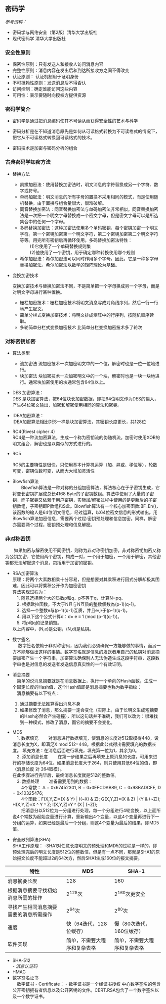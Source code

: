 
## 密码学


*参考资料：*
 - 密码学与网络安全（第2版）清华大学出版社
 - 现代密码学  清华大学出版社
### 安全性原则
   - 保密性原则：只有发送人和接收人访问消息内容
   - 完整性原则：消息内容在发出后和到达所接收方之间不得改变
   - 认证原则： 认证机制用于证明身份
   - 不可抵赖性原则：发送消息后不得否认
   - 访问控制：确定谁能访问这些内容
   - 可用性：表示要随时向授权方提供资源

### **密码学简介**
    

 - 密码学是通过把消息编码使其不可读从而获得安全性的艺术与科学

 - 密码分析是在不知道消息原先是如何从可读格式转换为不可读格式的情况下，把它从不可读格式转换回可读格式的技术。

 - 密码技术是加密与密码分析的组合

### **古典密码学加密方法**

 - 替换方法
     - 凯撒加密法：使用替换加密法时，明文消息的字符替换成另一个字符、数字或符号。
     - 单码加密法：明文消息的所有字母的置换不采用相同的模式，而是使用随机替换，由于置换与组合量很大，很难破解。
     - 同音替换加密法：同音替换加密法与单码加密法非常相似。同音替换加密法是一次把一个明文字母替换成一个密文字母，但是密文字母可以是所选集合中的任何一个字母。
     - 多码替换加密法：这种加密法使用多个单码密钥，每个密钥加密一个明文字符。第一个密钥加密第一个明文字符，第二个密钥加密第二个明文字符等等。用完所有密钥后再循环使用。多码替换加密法特性：<br>
     		&ensp;&ensp;&ensp;&ensp; (1)它使用了一个单码替换规则集<br>
		&ensp;&ensp;&ensp;&ensp; (2)他使用了一个密钥，用于确定哪种转换使用哪个规则
     - 希尔加密法：希尔加密法可以同时作用多个字母。因此，它是一种多字母替换加密法。希尔加密法以数学的矩阵理论为基础。

 - 变换加密技术

      变换加密技术与替换加密法不同，不是简单把一个字母换成另一个字母，而是对明文字母进行某种置换。<br>
      - 栅栏加密技术：栅栏加密技术将明文消息写成对角线序列，然后一行一行地产生密文。
      - 简单分栏式变换加密技术：将明文排成矩阵中的行序列，按随机顺序读取。
      - 多轮简单分栏式变换加密技术 比简单分栏变换加密技术多了轮次

### **对称密钥加密**  
 - 算法类型
 	- 流加密法
	流加密技术一次加密明文中的一个位，解密时也是一位一位地进行。
	- 块加密法
	块加密技术一次加密明文中的一个块，解密时也是一块一块地进行。通常块加密使用的块通常包含64位以上。
  
 - DES 加密算法：<br>
 	DES 是块加密算法，按64位块长加密数据，即把64位明文作为DES的输入，产生64位密文输出，加密和解密使用相同的算法和密钥。

 - IDEA加密算法：<br> 
 	IDEA加密算法相比DES一样是块加密算法，其密钥长度更长，共128位
 
 - RC4(Rivest cipher 4) <br>
 	RC4是一种流加密算法，生成一个称为密钥流的伪随机流。加密时使用XOR的明文组合，解密也是以类似的方式进行的。

 - RC5<br>  	
 	RC5的主要特性是很快，只使用基本计算机运算（加、异或、移位等），轮数可变，密钥位数可变，从而大大增加灵活性
 
 - Blowfish算法<br>
&ensp;&ensp;&ensp;&ensp;Blowfish算法是一种对称的分组加密算法，算法核心在于子密钥生成，它将变长密钥扩展成总长4168 Byte的子密钥数组。算法中使用了大量的子密钥，而子密钥又依赖于用户密钥，实际加/解密过程中使用的是更新后的子密钥数组，子密钥即P数组和S盒。Blowfish算法有一个核心加密函数:BF_En()，该函数的输人是64位明文信息，经过运算，以64位密文信息的形式输出。用Blowfish算法加密信息，需要两个过程:密钥预处理和信息加密。同样，解密亦需要两个过程，密钥预处理和信息解密。

### 非对称密钥

   &ensp;&ensp;&ensp;&ensp;如果加密与解密使用不同密钥，则称为非对称密钥加密。非对称密钥加密又称为公钥加密，它使用两个密钥，构成一对，一个用于加密，一个用于解密，其他密钥都无法解密这个消息，包括用于加密的密钥。
   - RSA加密算法<br>
     原理：将两个大素数相乘十分容易，但是想要对其乘积进行因式分解却极其困难，因此可以将乘积公开作为加密密钥<br>
     算法实现过程为：<br>
        &ensp;&ensp;1. 随意选择两个大的质数p和q，p不等于q，计算N=pq。<br>
        &ensp;&ensp;2. 根据欧拉函数，不大于N且与N互质的整数個数為(p-1)(q-1)。<br>
        &ensp;&ensp;3. 选择一个整数e与(p-1)(q-1)互质，并且e小于(p-1)(q-1)。<br>
        &ensp;&ensp;4. 用以下这个公式计算d：d× e ≡ 1 (mod (p-1)(q-1))。<br>
        &ensp;&ensp;5. 将p和q的记录销毁。<br>
        以上内容中，(N,e)是公钥，(N,d)是私钥。

   - 数字签名<br>
   	&ensp;&ensp; 数字签名依赖于非对称密码，因为我们必须确保一方能够做的事情，而另一方不能够做出这样的事情。数字签名就是信息的发送者用自己的私钥对消息摘要加密产生一个字符串，加密算法确保别人无法伪造生成这段字符串，这段数字串也是对信息的发送者发送信息真实性的一个有效证明。
   - 消息摘要<br> 
        &ensp;&ensp;简单的说消息摘要就是在消息数据上，执行一个单向的Hash函数，生成一个固定长度的Hash值，这个Hash值即是消息摘要也称为数字指纹：<br>
	&ensp;&ensp;消息摘要有以下特点：<br>
		1. 通过摘要无法推算得出消息本身<br>
		2. 如果修改了消息，那么摘要一定会变化（实际上，由于长明文生成短摘要的Hash必然会产生碰撞），所以这句话并不准确，我们可以改为：很难找到一种模式，修改了消息，而它的摘要不会变化。<br>
   - MD5<br>
   &ensp;&ensp;1. 数据填充
	&ensp;&ensp;&ensp;&ensp;对消息进行数据填充，使消息的长度对512取模得448，设消息长度为X，即满足X mod 512=448。根据此公式得出需要填充的数据长度。
	填充方法：在消息后面进行填充，填充第一位为1，其余为0。<br>
    &ensp;&ensp;2. 添加消息长度
	&ensp;&ensp;&ensp;&ensp;在第一步结果之后再填充上原消息的长度，可用来进行的存储长度为64位。如果消息长度大于264，则只使用其低64位的值，即（消息长度 对 264取模）。<br>
	在此步骤进行完毕后，最终消息长度就是512的整数倍。<br>
    &ensp;&ensp;3. 数据处理
	&ensp;&ensp;&ensp;&ensp;准备需要用到的数据：<br>
	&ensp;&ensp;&ensp;&ensp;4个常数： A = 0x67452301, B = 0x0EFCDAB89, C = 0x98BADCFE, D = 0x10325476;<br>
	&ensp;&ensp;&ensp;&ensp;4个函数：F(X,Y,Z)=(X & Y) | ((~X) & Z); G(X,Y,Z)=(X & Z) | (Y & (~Z));  H(X,Y,Z)=X ^ Y ^ Z; I(X,Y,Z)=Y ^ (X | (~Z));<br>
	&ensp;&ensp;&ensp;&ensp;把消息分以512位为一分组进行处理，每一个分组进行4轮变换，以上面所说4个常数为起始变量进行计算，重新输出4个变量，以这4个变量再进行下一分组的运算，如果已经是最后一个分组，则这4个变量为最后的结果，即MD5值。

   - 安全散列算法(SHA)<br>
   SHA工作原理：
        -SHA1对任意长度明文的预处理和MD5的过程是一样的，即预处理完后的明文长度是512位的整数倍，但是有一点不同，那就是SHA1的原始报文长度不能超过2的64次方，然后SHA1生成160位的报文摘要。<br>

| 特性 | MD5 | SHA-1 | 
| - | - | - | 
| 消息摘要长度 | 128| 160 | 
| 根据消息摘要寻找初始消息所需的操作 | 2<sup>128</sup>次 | 2<sup>160</sup>次更安全 | 
| 寻找产生相同消息摘要需要的消息所需操作 |2<sup>64</sup>次|2<sup>80</sup>次|
| 速度 | 快（64迭代，128位缓存） | 慢（80次迭代，160位缓存） |
| 软件实现 |简单，不需要大程序和复杂表格|简单，不需要大程序和复杂表格|
   - SHA-512<br>
   *- 消息认证码<br>*
   - HMAC<br>
   - 数字签名证书<br>
    &ensp;&ensp;数字证书 - Certificate：
   	- 数字证书是一个经证书授权 中心数字签名的包含公开密钥拥有者信息以及公开密钥的文件。CERT.RSA包含了一个数字签名以及一个数字证书。
